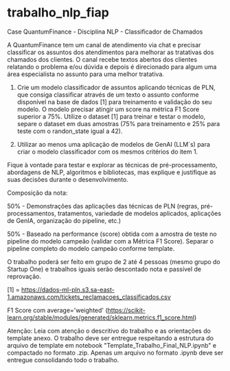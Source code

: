 # trabalho_nlp_fiap

Case QuantumFinance - Disciplina NLP - Classificador de Chamados

A QuantumFinance tem um canal de atendimento via chat e precisar classificar os assuntos dos atendimentos para melhorar as tratativas dos chamados dos clientes. O canal recebe textos abertos dos clientes relatando o problema e/ou dúvida e depois é direcionado para algum uma área especialista no assunto para uma melhor tratativa.​

1. Crie um modelo classificador de assuntos aplicando técnicas de PLN, que consiga classificar através de um texto o assunto conforme disponível na base de dados [1] para treinamento e validação do seu modelo.​ O modelo precisar atingir um score na métrica F1 Score superior a 75%. Utilize o dataset [1] para treinar e testar o modelo, separe o dataset em duas amostras (75% para treinamento e 25% para teste com o randon_state igual a 42).​

2. Utilizar ao menos uma aplicação de modelos de GenAI (LLM´s) para criar o modelo classificador com os mesmos critérios do item 1.

Fique à vontade para testar e explorar as técnicas de pré-processamento, abordagens de NLP, algoritmos e bibliotecas, mas explique e justifique as suas decisões durante o desenvolvimento.​

Composição da nota:​

50% - Demonstrações das aplicações das técnicas de PLN (regras, pré-processamentos, tratamentos, variedade de modelos aplicados, aplicações de GenIA, organização do pipeline, etc.)​

50% - Baseado na performance (score) obtida com a amostra de teste no pipeline do modelo campeão (validar com a Métrica F1 Score). Separar o pipeline completo do modelo campeão conforme template.​

O trabalho poderá ser feito em grupo de 2 até 4 pessoas (mesmo grupo do Startup One) e trabalhos iguais serão descontado nota e passível de reprovação.

[1] = ​https://dados-ml-pln.s3.sa-east-1.amazonaws.com/tickets_reclamacoes_classificados.csv

F1 Score com average='weighted' (https://scikit-learn.org/stable/modules/generated/sklearn.metrics.f1_score.html)

Atenção: Leia com atenção o descritivo do trabalho e as orientações do template anexo.
O trabalho deve ser entregue respeitando a estrutura do arquivo de template em notebook "Template_Trabalho_Final_NLP.ipynb" e compactado no formato .zip. Apenas um arquivo no formato .ipynb deve ser entregue consolidando todo o trabalho.
